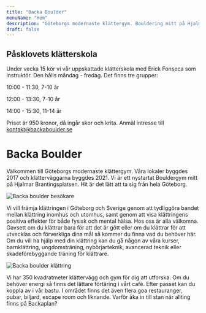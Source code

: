 ```yaml
---
title: "Backa Boulder"
menuName: "Hem"
description: "Göteborgs modernaste klättergym. Bouldering mitt på Hjalmar Brantingsplatsen."
draft: false
---
```


## Påsklovets klätterskola

Under vecka 15 kör vi vår uppskattade klätterskola med Erick Fonseca som instruktör. 
Den hålls måndag - fredag. Det finns tre grupper:

10:00 - 11:30, 7-10 år

12:00 - 13:30, 7-10 år

14:00 - 15:30, 11-14 år

Priset är 950 kronor, då ingår skor och krita. 
Anmäl intresse till kontakt@backaboulder.se


# Backa Boulder

Välkommen till Göteborgs modernaste klättergym. 
Våra lokaler byggdes 2017 och klätterväggarna byggdes 2021. 
Vi är ett nystartat Bouldergym mitt på Hjalmar Brantingsplatsen. 
Hit är det lätt att ta sig från hela Göteborg. 

![Backa boulder besökare](image/backa-boulder-6.jpg)

Vi vill främja klättringen i Göteborg och Sverige genom att tydliggöra bandet mellan klättring inomhus och utomhus, samt genom att visa klättringens positiva effekter för både fysisk och mental hälsa. Hos oss är alla välkomna. Oavsett om du klättrar bara för att det är gött eller om du klättrar för att utvecklas och förverkliga dina mål så kommer du finna vad du behöver här. Om du vill ha hjälp med din klättring kan du gå någon av våra kurser, barnklättring, ungdomsträning, nybörjarteknik, avancerad teknik eller skadeförebyggande träning för klättrare.

![Backa boulder klättring](image/backa-boulder-4.jpg)

Vi har 350 kvadratmeter klättervägg och gym för dig att utforska. Om du behöver energi så finns det lättare förtäring i vårt café. Efter passet kan du koppla av i vår bastu. I området finns det även flera goa restauranger, pubar, biljard, escape room och liknande. Varför åka in till stan när allting finns på Backaplan?


